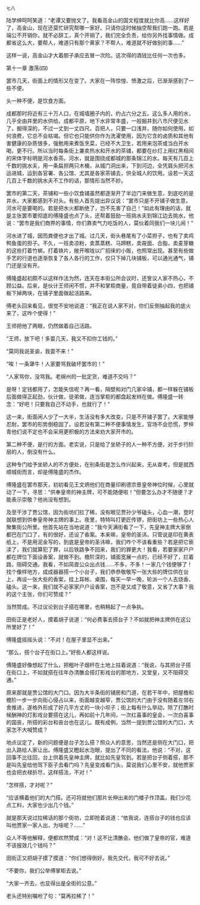     七八 

   陆学绅呵呵笑道：“老谭又要抛文了。我看高金山的国文程度就比你高……这样好了，高金山，现在还莫忙研究帮哪一家好。只请你这时候抽空帮我们跑一跑。若是端公不开销你，就不必辞工，真个开销了，我们完全负责，给你另外找事情做。成都省这么大，要帮人，难道只有那个黄家？不帮人，难道就不好做别的事……”

   这样一说，高金山才大着胆子承应去冒一次险。这次得的酒钱比任何一次也多。

   第十一章 激荡(四)

   罢市几天，街面上的情形又在变了。大家在一阵惊惶、愤激之后，已渐渐感到了一些不便。

   头一种不便，是饮食方面。

   成都那时将近有三十万人口，在城墙圈子内的，约占六分之五。这么多人用的水，几乎全由井里的水供给。成都平原，地下水非常丰盛，一般掘井到八市尺便见水了。掘得深的，不过一丈到一丈四尺。百把人，只要一口浅井，随你如何使用，如何浪费，它总不会枯竭。但它也只能供你作为洗濯使用，因为它含的卤质和其他有害健康的杂质很多，强勉用来煮饭烹菜，已经不大卫生，若用来泡茶或当白开水喝，更不行。所以当时每条街上兼卖热水和开水的茶铺，都要在纱灯上用红黑相间的宋体字标明是河水香茶。河水，就是围绕成都城的那条锦江的水。每天有几百上千数的挑水夫，用一条扁担两只木桶，从城门洞出来，下到河边，全凭肩头把河水运进城，运到各官署、各公馆、尤其是各家茶铺去，供全城人的饮用。设若一天这几百上千数的挑水夫不工作的话，那情形当然不妙。

   罢市的第二天，茶铺和一些小饮食铺虽然都逐渐开了半边门来做生意，到底吃的是井水，大家都感到不对头。有些人首先提出异议说：“罢市只是不开铺子做生意，河水可是要喝的。若是把水火都断绝了，岂不先害了自己！”如此有理由的话，就是主张罢市要彻底的傅隆盛也点了头，还帮着鼓励一班挑水夫到锦江边去挑水，他说：“罢市是我们商界的事情，你们靠卖气力吃饭的人，莫伙着同我们一块儿闹！”

   河水进了城，因而粪便也才出了城。过几天，街头巷尾有了小菜担子，也有了卖鸡鸭鱼蛋的担子。不久，一班卖凉粉，卖蒸蒸糕、马蹄糕，卖莜面、合脂，卖麦芽糖的这些打着竹梆，打着铁片，敞开喉咙以广招徕的小贩，也照常出现。甚至有些做手艺的行道也逐渐恢复了各人各行的工作，仅只下掉几块铺板，可以通光通气，铺门还是没有开。

   傅隆盛起初颇不以这样作法为然，连天在本街公所会议时，还訾议人家不热心，不顾公益。后来，是伙计王师闲不惯，并不和掌柜商量，竟自带着徒弟小四，也把铺板下掉两块，在铺子里面做起活路来。

   傅老头回来看见，很觉不安地说道：“我正在说人家不对，你们反倒抽起我的底火来了，这咋个使得！”

   王师把他了两眼，仍然做着自己活路。

   “王师，放下吧！多耍几天，我又不扣你工钱的。”

   “莫同我说圣谕，我耍不来！”

   “唉！一条犟牛！人家要骂我破坏罢市的！”

   “人家骂你，没骂我。老绵州的一批定货，难道不交吗？”

   是呀！定钱都用了，怎能失信呢？再一看，隔壁和对门几家伞铺，都一样躲在铺板后面做得正起劲，伙计做，徒弟做，连当掌柜的都盘起发辫在做。傅隆盛一转念：“好吧！只要我自己不动手，也就行了！”

   这一来，街面闲人少了一大半，生活没有多大改变，只是不开铺子罢了。大家能够忍耐，罢市的形势倒稳固了。设若没有第二种不便事情发生，官场不会恐慌，罗梓青他们说不定也不会采用更积极的方法来劝大家开市的。

   第二种不便，是行的方面。老实说，只是给了坐轿子的人一种不方便，对于步行阶层的人，倒没有什么。

   这种专门给予坐轿人的不方便处，在别条街是怎么作兴起来，无从查考。但是就西顺城街而言，却是傅隆盛的杰作。

   傅隆盛在罢市那天，初初看见王文炳他们在商量印刷德宗景皇帝神位时候，心里就动了一下，寻思：“供奉皇帝的神主牌，可不能随便啦！”但要怎么办才不随便？才能表示崇敬？他尚没有想到。

   及至干涉了贾公馆，因为街坊们拉了稀，没有眼见贾孙少爷磕头，心血一潮，登时就联想到供奉皇帝神主牌的事上。夜里，特特叫打更匠传锣，把街坊上一些热心人聚集街公所里。他首先站在当地说道：“我今天满街看了一下，先皇神主牌大家倒都巴在门口了，有的很好，还设了香案。本来嘛，皇帝的圣讳，只管说是印在黄表纸上，不是用泥金写的，到底是皇帝的圣讳嘛，我们咋个不该看重些？若是把它亵渎了，我们就算犯了罪，以后铁路争不回来，我们的罪更大！我看，若要家家户户都在牌位下面设香案，就做不到。檐阶深的，铺面宽展一点的，已经不好了，拦着路，阻碍交通。我看，不如简直公众出点钱……不多，不多！一家几个钱便够了！找个像样地方，成成器器搭一个小台子，我们恭恭敬敬写一张大些的牌位供在台上，再设一张大些的香案，挂上耳帐、桌围，每天一早一晚，轮派一个人去烧香、磕头。这一来，我们就不必家家户户设香案，岂不是又成了敬意，又省了大事？我的这个主张，你们可赞成？”

   当然赞成。不过议论到台子搭在哪里，也稍稍起了一点争执。

   田街正是老好人，摸着胡子说道：“何必费事去搭台子？不如就把神主牌供在这公所里好了！”

   傅隆盛摇摇头说：“不对！在屋子里显不出来。”

   “那么，搭个台子在街口上。”好些人都这样说。

   傅隆盛好像想起了什么，把粗叶子烟杆在土地上拄着说道：“我说，与其把台子搭在街口上，不如就搭在往年办清醮会搭灯影戏台的那地方，又堂皇，又不阻碍交通。”

   原来那就是贾公馆的大门口。因为大半条街的铺房和门道，在若干年中，把屋檐和檐阶一步一步向街心侵占以来，街面越变越窄，贾公馆的大门由于没有随着左邻右舍推进，遂格外形成了好几平方丈的一块小坝子；街上每有什么举动，除了打醮时候酬神的灯影戏台要搭在这儿，再如前十几年间，一次红喜事的皇会，一次白喜事的国丧，所搭的彩台和丧台也在这儿。既有成例，当然一提到贾公馆的大门口，大家怎不大喊赞成？

   地点议定了，新的问题便是台子怎么搭？照众人的意思，当然还是侧在大门口，把出入路给人家让出。傅隆盛又瞪起水泡眼，提出了不同的看法，他说：“不对，这回事不比往回，台上供着先皇神主牌，就比如先皇驾到。若是把台子侧着搭，那不是叫先皇给他驾下臣子去看门吗？先皇变成看门头，莫说我们心里不安，就他贾家也会把衣禄折尽，这样搭法，不对！”

   “怎样搭，才对呢？”

   “应该横着他们的大门搭。还可将就他们那片长伸出来的门楼子作顶盖，我们少花点工料，大家也少出几个钱。”

   就是那天说过拉稀话的那个街坊，立即抢着说道：“依我说，连搭台子的钱也应该叫他贾家一家人出，为啥呢？……”

   众人不等他解释，便都欢然赞成：“对！这不比清醮会。他们做了皇帝的官，难道不该报效几个钱吗？”

   田街正又把胡子摸了摸道：“你们想得倒好。我先交代，我可不好去说。”

   “不要你，我们公举傅掌柜去说。”

   “大家一齐去，也显得出是全街的公意。”

   老头还特别嘱咐了句：“莫再拉稀了！”

